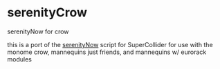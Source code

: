# serenityCrow
serenityNow for crow

this is a port of the [serenityNow](https://github.com/williamthazard/serenitynow) script for SuperCollider for use with the monome crow, mannequins just friends, and mannequins w/ eurorack modules
